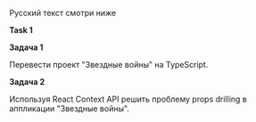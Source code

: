 Русский текст смотри ниже

**Task 1**


**Задача 1**

Перевести проект "Звездные войны" на TypeScript.

**Задача 2**

Используя React Context API решить проблему props drilling в аппликации "Звездные войны".